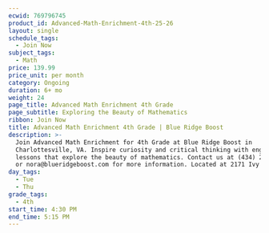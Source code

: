 ```yaml
---
ecwid: 769796745
product_id: Advanced-Math-Enrichment-4th-25-26
layout: single
schedule_tags:
  - Join Now
subject_tags:
  - Math
price: 139.99
price_unit: per month
category: Ongoing
duration: 6+ mo
weight: 24
page_title: Advanced Math Enrichment 4th Grade
page_subtitle: Exploring the Beauty of Mathematics
ribbon: Join Now
title: Advanced Math Enrichment 4th Grade | Blue Ridge Boost
description: >-
  Join Advanced Math Enrichment for 4th Grade at Blue Ridge Boost in
  Charlottesville, VA. Inspire curiosity and critical thinking with engaging
  lessons that explore the beauty of mathematics. Contact us at (434) 260-0636
  or nora@blueridgeboost.com for more information. Located at 2171 Ivy Rd.
day_tags:
  - Tue
  - Thu
grade_tags:
  - 4th
start_time: 4:30 PM
end_time: 5:15 PM
---
```



